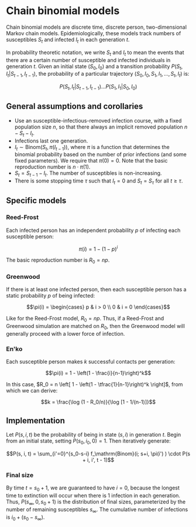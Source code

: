 # Chain binomial models

Chain binomial models are discrete time, discrete person, two-dimensional Markov chain models. Epidemiologically, these models track numbers of susceptibles $S_t$ and infected $I_t$ in each generation $t$.

In probability theoretic notation, we write $S_t$ and $I_t$ to mean the events that there are a certain number of susceptible and infected individuals in generation $t$. Given an initial state $(S_0, I_0)$ and a transition probability $P(S_t, I_t | S_{t-1}, I_{t-1})$, the probability of a particular trajectory $(S_0, I_0, S_1, I_1, \ldots, S_t, I_t)$ is:

```math
P(S_t, I_t | S_{t-1}, I_{t-1}) \ldots P(S_1, I_1 | S_0, I_0)
```

## General assumptions and corollaries

- Use an susceptible-infectious-removed infection course, with a fixed population size $n$, so that there always an implicit removed population $n - S_t - I_t$.
- Infections last one generation.
- $I_t \sim \mathrm{Binom}(S_t, \pi(I_{t-1}))$, where $\pi$ is a function that determines the binomial probability based on the number of prior infections (and some fixed parameters). We require that $\pi(0)=0$. Note that the basic reproduction number is $n \cdot \pi(1)$.
- $S_t = S_{t-1} - I_t$. The number of susceptibles is non-increasing.
- There is some stopping time $\tau$ such that $I_t=0$ and $S_t = S_\tau$ for all $t \geq \tau$.

## Specific models

### Reed-Frost

Each infected person has an independent probability $p$ of infecting each susceptible person:

```math
\pi(i) = 1 - (1 - p)^i
```

The basic reproduction number is $R_0 = np$.

### Greenwood

If there is at least one infected person, then each susceptible person has a static probability $p$ of being infected:

```math
\pi(i) = \begin{cases}
p & i > 0 \\
0 & i = 0
\end{cases}
```

Like for the Reed-Frost model, $R_0=np$. Thus, if a Reed-Frost and Greenwood simulation are matched on $R_0$, then the Greenwood model will generally proceed with a lower force of infection.

### En'ko

Each susceptible person makes $k$ successful contacts per generation:

```math
\pi(i) = 1 - \left(1 - \frac{i}{n-1}\right)^k
```

In this case, $R_0 = n \left[ 1 - \left(1 - \tfrac{1}{n-1}\right)^k \right]$, from which we can derive:

```math
k = \frac{\log (1 - R_0/n)}{\log [1 - 1/(n-1)]}
```

## Implementation

Let $P(s, i, t)$ be the probability of being in state $(s, i)$ in generation $t$. Begin from an initial state, setting $P(s_0, i_0, 0) = 1$. Then iteratively generate:

```math
P(s, i, t) = \sum_{i'=0}^{s_0-s-i} f_\mathrm{Binom}(i; s+i, \pi(i') ) \cdot P(s + i, i', t - 1)
```

### Final size

By time $t=s_0+1$, we are guaranteed to have $i=0$, because the longest time to extinction will occur when there is 1 infection in each generation. Thus, $P(s_\infty, 0, s_0+1)$ is the distribution of final sizes, parameterized by the number of remaining susceptibles $s_\infty$. The cumulative number of infections is $i_0 + (s_0 - s_\infty)$.

